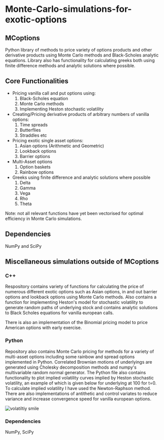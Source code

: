 # Monte-Carlo-simulations-for-exotic-options

## MCoptions
Python library of methods to price variety of options products and other derivative products using Monte Carlo methods and Black-Scholes analytic equations. Library also has functionality for calculating greeks both using finite difference methods and analytic solutions where possible. 

## Core Functionalities
* Pricing vanilla call and put options using:
  1) Black-Scholes equation
  2) Monte Carlo methods
  3) Implementing Heston stochastic volatility
* Creating/Pricing derivative products of arbitrary numbers of vanilla options:
  1) Time spreads
  2) Butterflies
  3) Straddles etc
* Pricing exotic single asset options:
  1) Asian options (Arithmetic and Geometric)
  2) Lookback options 
  3) Barrier options
* Multi-Asset options
  1) Option baskets
  2) Rainbow options
* Greeks using finite difference and analytic solutions where possible
  1) Delta
  2) Gamma
  3) Vega
  4) Rho
  5) Theta

Note: not all relevant functions have yet been vectorised for optimal efficiency in Monte Carlo simulations.
## Dependencies
NumPy and SciPy
  



## Miscellaneous simulations outside of MCoptions
### C++
Respository contains variety of functions for calculating the price of numerous different exotic options such as Asian options, in and out barrier options and lookback options using Monte Carlo methods. Also contains a function for implementing Heston's model for stochastic volatility to generate random paths of underlying stock and contains analytic solutions to Black Scholes equations for vanilla european calls.

There is also an implementation of the Binomial pricing model to price American options with early exercise.

### Python
Repository also contains Monte Carlo pricing for methods for a variety of multi-asset options including some rainbow and spread options implemented in Python. Correlated Brownian motions of underlyings are generated using Cholesky decomposition methods and numpy's multivariable random normal generator. The Python file also contains functionality to plot implied volatility curves implied by Heston stochastic volatility, an example of which is given below for underlying at 100 for t=0. To calculate implied volatility I have used the Newton-Raphson method. There are also implementations of antithetic and control variates to reduce variance and increase convergence speed for vanilla european options.

![volatiltiy smile](https://user-images.githubusercontent.com/91262171/182554043-f5fbd234-742b-4997-ac37-92865017a36e.png)

### Dependencies
NumPy, SciPy

